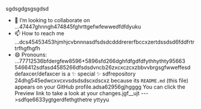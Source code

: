 sgdsgdgsgsgdsd
- 💞️ I’m looking to collaborate on ...47447ghnngh474845fghrttgefwfewwedfdfdyuku
- 📫 How to reach me ...dcs45453453hjmhjcvbnnnasdfsdsdcdddrererfbccxzertdssdsd6fddfrtrtrfhgfhgfh
- 😄 Pronouns: ...77712536bfdergfew8596+5896sfd266dghfdfgdfdfythhythty95663
5466412sdfasd4585266dfsdsdvncb26zxcxczcxzbbvvbrgsgfwweffesd
defaxcer/defaxcer is a ✨ special ✨ sdfrepository 24dhg545edwcxvcxvsdsdsdscxdscxz
because its `README.md` (this file) appears on your GitHub profile.adsa62956gjhgggg
You can click the Preview link to take a look at your changes.jgf_[](url)_ujt
--->sdfqe6633ygtgerdfethgthetre
yttyyu
